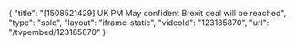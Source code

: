 {
    "title": "[1508521429] UK PM May confident Brexit deal will be reached",
    "type": "solo",
    "layout": "iframe-static",
    "videoId": "123185870",
    "url": "\/tvpembed\/123185870"
}